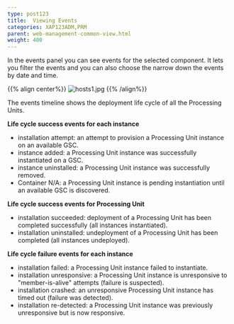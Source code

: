 ```yaml
---
type: post123
title:  Viewing Events
categories: XAP123ADM,PRM
parent: web-management-common-view.html
weight: 400
---
```


In the events panel you can see events for the selected component. It lets you filter the events and you can also choose the narrow down the events by date and time.

{{% align center%}}
![hosts1.jpg](/attachment_files/web-console/events.jpg)
{{% /align%}}

The events timeline shows the deployment life cycle of all the Processing Units.

**Life cycle success events for each instance**

- installation attempt: an attempt to provision a Processing Unit instance on an available GSC.
- instance added: a Processing Unit instance was successfully instantiated on a GSC.
- instance uninstalled: a Processing Unit instance was successfully removed.
- Container N/A: a Processing Unit instance is pending instantiation until an available GSC is discovered.

**Life cycle success events for Processing Unit**

- installation succeeded: deployment of a Processing Unit has been completed successfully (all instances instantiated).
- installation uninstalled: undeployment of a Processing Unit has been completed (all instances undeployed).

**Life cycle failure events for each instance**

- installation failed: a Processing Unit instance  failed to instantiate.
- installation unresponsive: a Processing Unit instance is unresponsive to "member-is-alive" attempts (failure is suspected).
- installation crashed: an unresponsive Processing Unit instance has timed out (failure was detected).
- installation re-detected: a Processing Unit instance was previously unresponsive but is now responsive.


